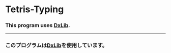 # Tetris-Typing
### This program uses [DxLib](https://dxlib.xsrv.jp/).
  
  
  
-----
### このプログラムは[DxLib](https://dxlib.xsrv.jp/)を使用しています。
